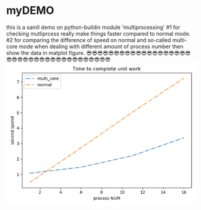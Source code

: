 # myDEMO
this is a samll demo on python-buildin module 'multiprocessing'
#1 for checking mutliprcess really make things faster compared to normal mode.
#2 for comparing the difference of speed on normal and so-called multi-core mode when dealing with different amount of process number
  then show the data in matplot figure.
😎😎😎😎😎😎😎😎😎😎😎😎😎😎😎😎😎😎😎😎😎😎😎😎😎😎😎😎😎😎😎😎😎😎😎😎😎😎
![](Figure_1.png)
